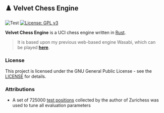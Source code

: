 ## :chess_pawn: Velvet Chess Engine

![Test](https://img.shields.io/github/workflow/status/mhonert/velvet-chess/Test?label=Test&logo=github)
[![License: GPL v3](https://img.shields.io/badge/License-GPLv3-blue.svg)](https://www.gnu.org/licenses/gpl-3.0)

**Velvet Chess Engine** is a UCI chess engine written in [Rust](https://www.rust-lang.org).
> It is based upon my previous web-based engine Wasabi, which can be played [**here**](https://mhonert.github.io/chess).

### License
This project is licensed under the GNU General Public License - see the [LICENSE](LICENSE) for details.

### Attributions
* A set of 725000 [test positions](https://bitbucket.org/zurichess/tuner/downloads/) collected by the author of Zurichess was used to tune all evaluation parameters 

